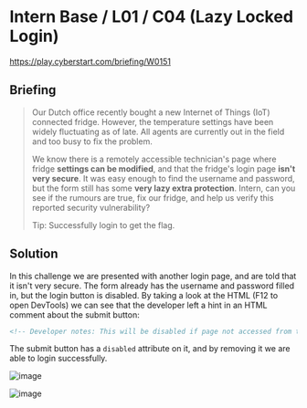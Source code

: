# Intern Base / L01 / C04 (Lazy Locked Login)

https://play.cyberstart.com/briefing/W0151

## Briefing

> Our Dutch office recently bought a new Internet of Things (IoT) connected fridge. However, the temperature settings have been widely fluctuating as of late. All agents are currently out in the field and too busy to fix the problem.
>
> We know there is a remotely accessible technician's page where fridge **settings can be modified**, and that the fridge's login page **isn't very secure**. It was easy enough to find the username and password, but the form still has some **very lazy extra protection**. Intern, can you see if the rumours are true, fix our fridge, and help us verify this reported security vulnerability?
>
> Tip: Successfully login to get the flag.

## Solution

In this challenge we are presented with another login page, and are told that it isn't very secure. The form already has the username and password filled in, but the login button is disabled. By taking a look at the HTML (F12 to open DevTools) we can see that the developer left a hint in an HTML comment about the submit button:

```html
<!-- Developer notes: This will be disabled if page not accessed from technician's laptop. -->
```

The submit button has a `disabled` attribute on it, and by removing it we are able to login successfully.

![image](https://user-images.githubusercontent.com/49880655/196176167-1e21ad37-7439-43b7-86d6-1f9e7e86631b.png)

![image](https://user-images.githubusercontent.com/49880655/196176056-9b847a43-378f-4f23-9156-dea9e69b7bf4.png)
